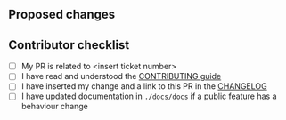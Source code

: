 ## Proposed changes

## Contributor checklist

- [ ] My PR is related to \<insert ticket number> 
- [ ] I have read and understood the [CONTRIBUTING guide](https://github.com/flora-pm/flora-server/blob/development/CONTRIBUTING.md)
- [ ] I have inserted my change and a link to this PR in the [CHANGELOG](https://github.com/flora-pm/flora-server/blob/development/CHANGELOG.md)
- [ ] I have updated documentation in `./docs/docs` if a public feature has a behaviour change
